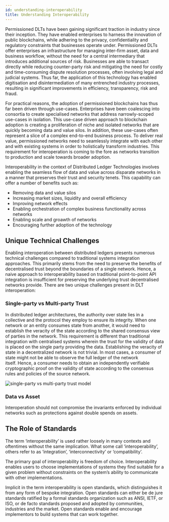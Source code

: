 ```yaml
---
id: understanding-interoperability
title: Understanding Interoperability
--- 
```


Permissioned DLTs have been gaining significant traction in industry since their inception. They have enabled enterprises to harness the innovation of public blockchains, while adhering to the privacy, confidentiality and regulatory constraints that businesses operate under. Permissioned DLTs offer enterprises an infrastructure for managing inter-firm asset, data and business workflow, without the need for a central intermediary that introduces additional sources of risk. Businesses are able to transact directly while reducing counter-party risk and mitigating the need for costly and time-consuming dispute resolution processes, often involving legal and judicial systems. Thus far, the application of this technology has enabled digitisation and disintermediation of many entrenched industry processes, resulting in significant improvements in efficiency, transparency, risk and fraud.

For practical reasons, the adoption of permissioned blockchains has thus far been driven through use-cases. Enterprises have been coalescing into consortia to create specialised networks that address narrowly-scoped use-cases in isolation.
This use-case driven approach to blockchain adoption is creating a proliferation of niche and isolated networks that are quickly becoming data and value silos.
In addition, these use-cases often represent a slice of a complex end-to-end business process. To deliver real value, permissioned networks need to seamlessly integrate with each other and with existing systems in order to holistically transform industries. This requirement for interoperation is coming to the fore as networks transition to production and scale towards broader adoption.

Interoperability in the context of Distributed Ledger Technologies involves enabling the seamless flow of data and value across disparate networks in a manner that preserves their trust and security tenets. This capability can offer a number of benefits such as:

- Removing data and value silos
- Increasing market sizes, liquidity and overall efficiency
- Improving network effects
- Enabling orchestration of complex business functionality across networks
- Enabling scale and groawth of networks
- Encouraging further adoption of the technology


## Unique Technical Challenges
Enabling interoperation between distributed ledgers presents numerous technical challenges compared to traditional systems integration approaches. This primarily stems from the need to preserve the benefits of decentralised trust beyond the boundaries of a single network. Hence, a naive approach to interoperability based on traditional point-to-point API integration is insufficient for preserving the underlying trust decentralised networks provide. There are two unique challenges present in DLT interoperation:

### Single-party vs Multi-party Trust 
In distributed ledger architectures, the authority over state lies in a collective and the protocol they employ to ensure its integrity. When one network or an entity consumes state from another, it would need to establish the veracity of the state according to the shared consensus view of parties in the network. This requirement is different than traditional integration with centralised systems wherein the trust for the validity of data is placed on the single party providing the data. Establishing the veracity of state in a decentralized network is not trivial. In most cases, a consumer of state might not be able to observe the full ledger of the network itself. Hence, a consumer needs to obtain an independently verifiable cryptographic proof on the validity of state according to the consensus rules and policies of the source network.

![single-party vs multi-party trust model](/multi-party-trust-model.png)

### Data vs Asset
Interoperation should not compromise the invariants enforced by individual networks such as protections against double spends on assets.


## The Role of Standards

The term ‘interoperability’ is used rather loosely in many contexts and oftentimes without the same implication. What some call ‘interoperability’, others refer to as ‘integration’, ‘interconnectivity’ or ‘compatibility’.

The primary goal of interoperability is freedom of choice. Interoperability enables users to choose implementations of systems they find suitable for a given problem without constraints on the system’s ability to communicate with other implementations. 

Implicit in the term interoperability is open standards, which distinguishes it from any form of bespoke integration. Open standards can either be de jure standards ratified by a formal standards organization such as ANSI, IETF, or ISO, or de facto standards proposed and adopted by communities, industries and the market. Open standards enable and encourage implementors to build systems that can work together.


